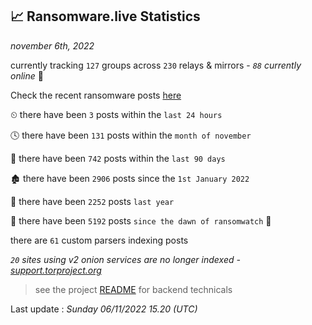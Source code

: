 
## 📈 Ransomware.live Statistics
_november 6th, 2022_

currently tracking `127` groups across `230` relays & mirrors - _`88` currently online_ 📡

Check the recent ransomware posts [here](https://www.ransomware.live/#/recentposts)


⏲ there have been `3` posts within the `last 24 hours`

🕓 there have been `131` posts within the `month of november`

📅 there have been `742` posts within the `last 90 days`

🏚 there have been `2906` posts since the `1st January 2022`

🚀 there have been `2252` posts `last year`

🦕 there have been `5192` posts `since the dawn of ransomwatch` 🐣

there are `61` custom parsers indexing posts

_`20` sites using v2 onion services are no longer indexed - [support.torproject.org](https://support.torproject.org/onionservices/v2-deprecation/)_

> see the project [README](https://github.com/jmousqueton/ransomwatch#readme) for backend technicals



Last update : _Sunday 06/11/2022 15.20 (UTC)_

